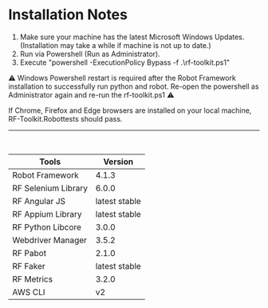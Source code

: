 # Installation Notes

1. Make sure your machine has the latest Microsoft Windows Updates. (Installation may take a while if machine is not up to date.)
2. Run via Powershell (Run as Administrator).
3. Execute "powershell -ExecutionPolicy Bypass -f .\rf-toolkit.ps1"

⚠️ Windows Powershell restart is required after the Robot Framework installation to successfully run python and robot.
Re-open the powershell as Administrator again and re-run the rf-toolkit.ps1 ⚠️

If Chrome, Firefox and Edge browsers are installed on your local machine, RF-Toolkit.Robottests should pass.
<hr><br>

| Tools | Version |
| ----- | ------- |
| Robot Framework | 4.1.3 |
| RF Selenium Library | 6.0.0 |
| RF Angular JS | latest stable |
| RF Appium Library | latest stable |
| RF Python Libcore | 3.0.0 |
| Webdriver Manager | 3.5.2 |
| RF Pabot | 2.1.0 |
| RF Faker | latest stable |
| RF Metrics | 3.2.0 |
| AWS CLI | v2 |

